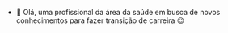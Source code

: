 - 👋 Olá, uma profissional da área da saúde em busca de novos conhecimentos para fazer transição de carreira 😉
<!---
francineakemi/francineakemi is a ✨ special ✨ repository because its `README.md` (this file) appears on your GitHub profile.
You can click the Preview link to take a look at your changes.
--->
